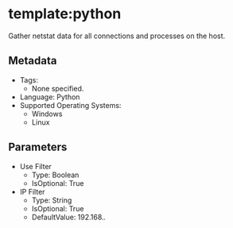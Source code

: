 <!-- region Generated -->
# template:python

Gather netstat data for all connections and processes on the host.

## Metadata

- Tags:
  - None specified.
- Language: Python
- Supported Operating Systems:
  - Windows
  - Linux

## Parameters

- Use Filter
  - Type: Boolean
  - IsOptional: True
- IP Filter
  - Type: String
  - IsOptional: True
  - DefaultValue: 192.168.*.*
<!-- endregion -->
